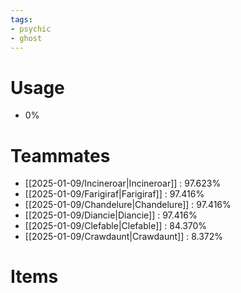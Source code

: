 ```yaml
---
tags:
- psychic
- ghost
---
```

# Usage
- 0%
# Teammates
- [[2025-01-09/Incineroar|Incineroar]] : 97.623%
- [[2025-01-09/Farigiraf|Farigiraf]] : 97.416%
- [[2025-01-09/Chandelure|Chandelure]] : 97.416%
- [[2025-01-09/Diancie|Diancie]] : 97.416%
- [[2025-01-09/Clefable|Clefable]] : 84.370%
- [[2025-01-09/Crawdaunt|Crawdaunt]] : 8.372%
# Items